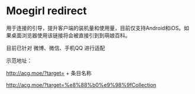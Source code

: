 Moegirl redirect
==========
用于连接的引导，提升客户端的装机量和使用量，目前仅支持Android和iOS。如果桌面浏览器使用该链接将会被直接引到到萌娘百科。


目前已针对 微博、微信、手机QQ 进行适配

示范地址： 

http://acg.moe/?target= + 条目名称

http://acg.moe/?target=%e8%88%b0%e9%98%9fCollection
